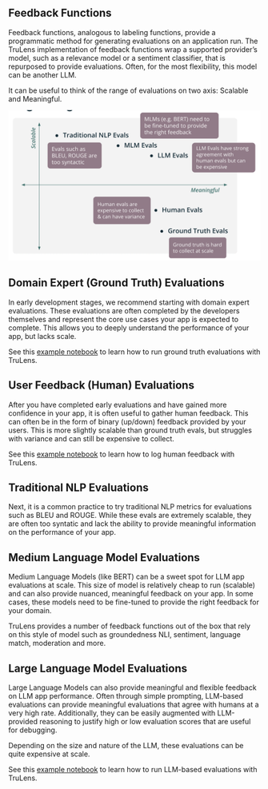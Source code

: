 ## Feedback Functions

Feedback functions, analogous to labeling functions, provide a programmatic method for generating evaluations on an application run. The TruLens implementation of feedback functions wrap a supported provider’s model, such as a relevance model or a sentiment classifier, that is repurposed to provide evaluations. Often, for the most flexibility, this model can be another LLM.

It can be useful to think of the range of evaluations on two axis: Scalable and Meaningful.

![Range of Feedback Functions](../assets/images/Range_of_Feedback_Functions.png)

## Domain Expert (Ground Truth) Evaluations

In early development stages, we recommend starting with domain expert evaluations. These evaluations are often completed by the developers themselves and represent the core use cases your app is expected to complete. This allows you to deeply understand the performance of your app, but lacks scale.

See this [example notebook](https://www.trulens.org/trulens_eval/groundtruth_evals/) to learn how to run ground truth evaluations with TruLens.

## User Feedback (Human) Evaluations

After you have completed early evaluations and have gained more confidence in your app, it is often useful to gather human feedback. This can often be in the form of binary (up/down) feedback provided by your users. This is more slightly scalable than ground truth evals, but struggles with variance and can still be expensive to collect.

See this [example notebook](https://www.trulens.org/trulens_eval/human_feedback/) to learn how to log human feedback with TruLens.

## Traditional NLP Evaluations

Next, it is a common practice to try traditional NLP metrics for evaluations such as BLEU and ROUGE. While these evals are extremely scalable, they are often too syntatic and lack the ability to provide meaningful information on the performance of your app.

## Medium Language Model Evaluations

Medium Language Models (like BERT) can be a sweet spot for LLM app evaluations at scale. This size of model is relatively cheap to run (scalable) and can also provide nuanced, meaningful feedback on your app. In some cases, these models need to be fine-tuned to provide the right feedback for your domain.

TruLens provides a number of feedback functions out of the box that rely on this style of model such as groundedness NLI, sentiment, language match, moderation and more.

## Large Language Model Evaluations

Large Language Models can also provide meaningful and flexible feedback on LLM app performance. Often through simple prompting, LLM-based evaluations can provide meaningful evaluations that agree with humans at a very high rate. Additionally, they can be easily augmented with LLM-provided reasoning to justify high or low evaluation scores that are useful for debugging.

Depending on the size and nature of the LLM, these evaluations can be quite expensive at scale.

See this [example notebook](https://www.trulens.org/trulens_eval/quickstart/) to learn how to run LLM-based evaluations with TruLens.